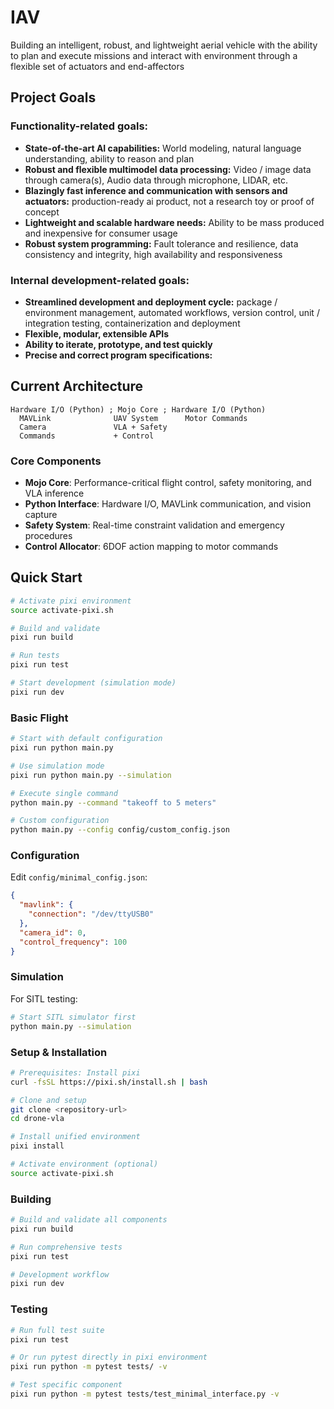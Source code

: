 # IAV 

Building an intelligent, robust, and lightweight aerial vehicle with the ability to plan and execute missions and interact with environment through a flexible set of actuators and end-affectors

## Project Goals 

### Functionality-related goals:

- **State-of-the-art AI capabilities:** World modeling, natural language understanding, ability to reason and plan
- **Robust and flexible multimodel data processing:** Video / image data through camera(s), Audio data through microphone, LIDAR, etc.
- **Blazingly fast inference and communication with sensors and actuators:** production-ready ai product, not a research toy or proof of concept
- **Lightweight and scalable hardware needs:** Ability to be mass produced and inexpensive for consumer usage
- **Robust system programming:** Fault tolerance and resilience, data consistency and integrity, high availability and responsiveness

### Internal development-related goals:

- **Streamlined development and deployment cycle:** package / environment management, automated workflows, version control, unit / integration testing, containerization and deployment
- **Flexible, modular, extensible APIs**
- **Ability to iterate, prototype, and test quickly**
- **Precise and correct program specifications:** 

## Current Architecture

```
Hardware I/O (Python) ; Mojo Core ; Hardware I/O (Python)
  MAVLink              UAV System      Motor Commands
  Camera               VLA + Safety    
  Commands             + Control       
```

### Core Components

- **Mojo Core**: Performance-critical flight control, safety monitoring, and VLA inference
- **Python Interface**: Hardware I/O, MAVLink communication, and vision capture
- **Safety System**: Real-time constraint validation and emergency procedures
- **Control Allocator**: 6DOF action mapping to motor commands


##  Quick Start

```bash
# Activate pixi environment
source activate-pixi.sh

# Build and validate
pixi run build

# Run tests
pixi run test

# Start development (simulation mode)
pixi run dev
```

### Basic Flight

```bash
# Start with default configuration
pixi run python main.py

# Use simulation mode  
pixi run python main.py --simulation

# Execute single command
python main.py --command "takeoff to 5 meters"

# Custom configuration
python main.py --config config/custom_config.json
```

### Configuration

Edit `config/minimal_config.json`:

```json
{
  "mavlink": {
    "connection": "/dev/ttyUSB0"
  },
  "camera_id": 0,
  "control_frequency": 100
}
```

### Simulation

For SITL testing:

```bash
# Start SITL simulator first
python main.py --simulation
```

### Setup & Installation

```bash
# Prerequisites: Install pixi
curl -fsSL https://pixi.sh/install.sh | bash

# Clone and setup
git clone <repository-url>
cd drone-vla

# Install unified environment
pixi install

# Activate environment (optional)
source activate-pixi.sh
```

### Building

```bash
# Build and validate all components
pixi run build

# Run comprehensive tests
pixi run test

# Development workflow
pixi run dev
```

### Testing

```bash
# Run full test suite
pixi run test

# Or run pytest directly in pixi environment
pixi run python -m pytest tests/ -v

# Test specific component
pixi run python -m pytest tests/test_minimal_interface.py -v
```

